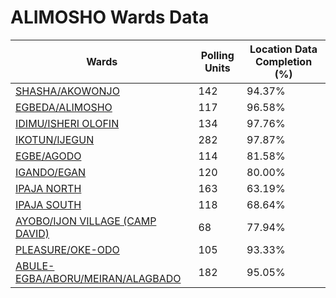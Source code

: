 
# ALIMOSHO Wards Data

| Wards | Polling Units | Location Data Completion (%) |
| ---- | ----- | ------- |
| [SHASHA/AKOWONJO](./wards/5869-shasha/akowonjo) | 142 | 94.37% |
| [EGBEDA/ALIMOSHO](./wards/5870-egbeda/alimosho) | 117 | 96.58% |
| [IDIMU/ISHERI OLOFIN](./wards/5871-idimu/isheri-olofin) | 134 | 97.76% |
| [IKOTUN/IJEGUN](./wards/5872-ikotun/ijegun) | 282 | 97.87% |
| [EGBE/AGODO](./wards/5873-egbe/agodo) | 114 | 81.58% |
| [IGANDO/EGAN](./wards/5874-igando/egan) | 120 | 80.00% |
| [IPAJA NORTH](./wards/5875-ipaja-north) | 163 | 63.19% |
| [IPAJA SOUTH](./wards/5876-ipaja-south) | 118 | 68.64% |
| [AYOBO/IJON VILLAGE (CAMP DAVID)](./wards/5877-ayobo/ijon-village-(camp-david)) | 68 | 77.94% |
| [PLEASURE/OKE-ODO](./wards/5878-pleasure/oke-odo) | 105 | 93.33% |
| [ABULE-EGBA/ABORU/MEIRAN/ALAGBADO](./wards/5879-abule-egba/aboru/meiran/alagbado) | 182 | 95.05% |




